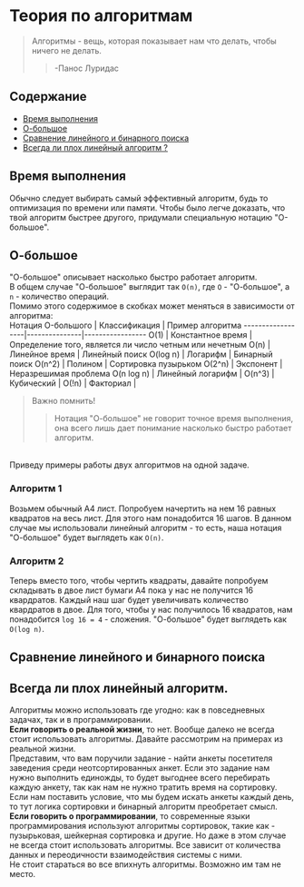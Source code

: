 # Теория по алгоритмам

> Алгоритмы - вещь, которая показывает нам что делать, чтобы ничего не делать.
>> -Панос Луридас

## Содержание
* [Время выполнения](#время_выполнения)
* [О-большое](#о_большое)
* [Сравнение линейного и бинарного поиска](#сравнение_линейного_и_бинарного_поиска)
* [Всегда ли плох линейный алгоритм ?](#всегда_ли_плох_линейный_алгоритм)


<a name="время_выполнения"></a>
## Время выполнения
Обычно следует выбирать самый эффективный алгоритм, будь то оптимизация по времени или памяти. Чтобы было легче доказать, что твой алгоритм быстрее другого, придумали специальную нотацию "О-большое".

<a name="о_большое"></a>
## О-большое
"О-большое" описывает насколько быстро работает алгоритм.<br/>
В общем случае "О-большое" выглядит так
```О(n)```, где ```О``` - "О-большое", а ```n``` - количество операций.<br/>
Помимо этого содержимое в скобках может меняться в зависимости от алгоритма:<br/>
Нотация O-большого | Классификация | Пример алгоритма
------------------|---------------|-----------------
O(1) | Константное время | Определение того, является ли число четным или нечетным
O(n) | Линейное время | Линейный поиск
O(log n) | Логарифм | Бинарный поиск
O(n^2) | Полином | Сортировка пузырьком
O(2^n) | Экспонент | Неразрешимая проблема
O(n log n) | Линейный логарифм |
O(n^3) | Кубический |
O(!n) | Факториал | 

> Важно помнить!<br/>
>> Нотация "О-большое" не говорит точное время выполнения, она всего лишь дает понимание насколько быстро работает алгоритм.

<br/>Приведу примеры работы двух алгоритмов на одной задаче.
### Алгоритм 1
Возьмем обычный А4 лист. Попробуем начертить на нем 16 равных квадратов на весь лист. Для этого нам понадобится 16 шагов. В данном случае мы использовали линейный алгоритм - то есть, наша нотация "О-большое" будет выглядеть как ```О(n)```.
### Алгоритм 2
Теперь вместо того, чтобы чертить квадраты, давайте попробуем складывать в двое лист бумаги A4 пока у нас не получится 16 квардратов. Каждый наш шаг будет увеличивать количество квардратов в двое. Для того, чтобы у нас получилось 16 квадратов, нам понадобится ```log 16 = 4``` - сложения. "О-большое" будет выглядеть как ```O(log n)```.

<a name="#сравнение_линейного_и_бинарного_поиска"></a>
## Сравнение линейного и бинарного поиска


<a name="всегда_ли_плох_линейный_алгоритм"></a>
## Всегда ли плох линейный алгоритм.
Алгоритмы можно использовать где угодно: как в повседневных задачах, так и в программировании.<br/>
**Если говорить о реальной жизни**, то нет. Вообще далеко не всегда стоит использовать алгоритмы. Давайте рассмотрим на примерах из реальной жизни.<br/>
Представим, что вам поручили задание - найти анкеты посетителя заведения среди неотсортированных анкет. Если это задание нам нужно выполнить единожды, то будет выгоднее всего перебирать каждую анкету, так как нам не нужно тратить время на сортировку. Если нам поставить условие, что мы будем искать анкеты каждый день, то тут логика сортировки и бинарный алгоритм преобретает смысл.<br/>
**Если говорить о программировании**, то современные языки программирования используют алгоритмы сортировок, такие как - пузырьковая, шейкерная сортировка и другие. Но даже в этом случае не всегда стоит использовать алгоритмы. Все зависит от количества данных и переодичности взаимодействия системы с ними.<br/>
Не стоит стараться во все впихнуть алгоритмы. Возможно им там не место.
